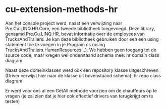 # cu-extension-methods-hr

Aan het console project werd, naast een verwijzing naar Pre.Cu.LINQ.HR.Core, een tweede bibliotheek toegevoegd. Deze library, genaamd Pre.Cu.LINQ.HR, bevat informatie over de employees van TrucksAndTrailers. Je kan deze bibliotheek gebruiken door een een using statement toe te voegen in je Program.cs (using TrucksAndTrailers.HumanResources…). We hebben geen toegang tot de source code, maar kregen wel onderstaand schema mee: hr domain class diagram

Naast deze domeinklassen werd ook een repository klasse uitgeschreven (Driver verwijst hier naar de klasse uit bovenstaand schema): hr repo class diagram

Er werd voor ons al een GetAll methode voorzien om de chauffeurs op te vragen (je zal zien dat je hier ook effectief drivers van terugkrijgt om te testen)
